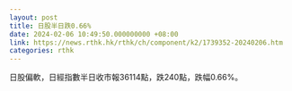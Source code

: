 ```yaml
---
layout: post
title: 日股半日跌0.66%
date: 2024-02-06 10:49:50.000000000 +08:00
link: https://news.rthk.hk/rthk/ch/component/k2/1739352-20240206.htm
categories: rthk
---
```


日股偏軟，日經指數半日收市報36114點，跌240點，跌幅0.66%。

